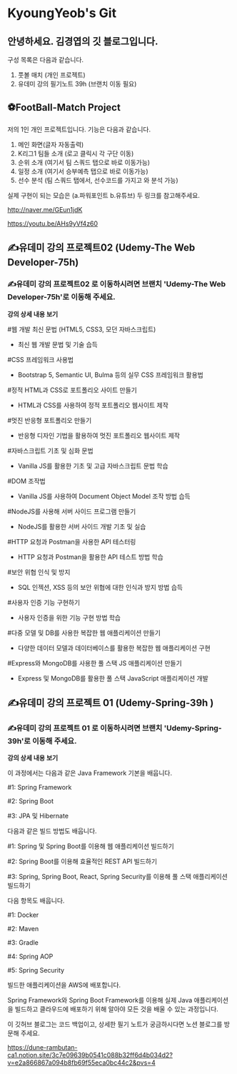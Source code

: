 # KyoungYeob's Git
## 안녕하세요. 김경엽의 깃 블로그입니다.
구성 목록은 다음과 같습니다.

1. 풋볼 매치 (개인 프로젝트)
2. 유데미 강의 필기노트 39h (브랜치 이동 필요)


## ⚽FootBall-Match Project 
저의 1인 개인 프로젝트입니다. 기능은 다음과 같습니다.

1. 메인 화면(글자 자동출력)
2. K리그1 팀들 소개 (로고 클릭시 각 구단 이동)
3. 순위 소개 (여기서 팀 스쿼드 탭으로 바로 이동가능)
4. 일정 소개 (여기서 승부예측 탭으로 바로 이동가능)
5. 선수 분석 (팀 스쿼드 탭에서, 선수코드를 가지고 와 분석 가능)

실제 구현이 되는 모습은 (a.파워포인트 b.유튜브) 두 링크를 참고해주세요.


http://naver.me/GEun1jdK 


https://youtu.be/AHs9yVf4z60

## ✍️유데미 강의 프로젝트02 (Udemy-The Web Developer-75h)
### ✍️유데미 강의 프로젝트02 로 이동하시려면 브랜치 'Udemy-The Web Developer-75h'로 이동해 주세요.




__강의 상세 내용 보기__


#웹 개발 최신 문법 (HTML5, CSS3, 모던 자바스크립트)
- 최신 웹 개발 문법 및 기술 습득

#CSS 프레임워크 사용법
- Bootstrap 5, Semantic UI, Bulma 등의 실무 CSS 프레임워크 활용법

#정적 HTML과 CSS로 포트폴리오 사이트 만들기
- HTML과 CSS를 사용하여 정적 포트폴리오 웹사이트 제작

#멋진 반응형 포트폴리오 만들기
- 반응형 디자인 기법을 활용하여 멋진 포트폴리오 웹사이트 제작

#자바스크립트 기초 및 심화 문법
- Vanilla JS를 활용한 기초 및 고급 자바스크립트 문법 학습

#DOM 조작법
- Vanilla JS를 사용하여 Document Object Model 조작 방법 습득

#NodeJS를 사용해 서버 사이드 프로그램 만들기
- NodeJS를 활용한 서버 사이드 개발 기초 및 실습

#HTTP 요청과 Postman을 사용한 API 테스터링
- HTTP 요청과 Postman을 활용한 API 테스트 방법 학습

#보안 위협 인식 및 방지
- SQL 인젝션, XSS 등의 보안 위협에 대한 인식과 방지 방법 습득

#사용자 인증 기능 구현하기
- 사용자 인증을 위한 기능 구현 방법 학습

#다중 모델 및 DB를 사용한 복잡한 웹 애플리케이션 만들기
- 다양한 데이터 모델과 데이터베이스를 활용한 복잡한 웹 애플리케이션 구현

#Express와 MongoDB를 사용한 풀 스택 JS 애플리케이션 만들기
- Express 및 MongoDB를 활용한 풀 스택 JavaScript 애플리케이션 개발


## ✍️유데미 강의 프로젝트 01 (Udemy-Spring-39h )
### ✍️유데미 강의 프로젝트 01 로 이동하시려면 브랜치 'Udemy-Spring-39h'로 이동해 주세요.




__강의 상세 내용 보기__


이 과정에서는 다음과 같은 Java Framework 기본을 배웁니다.

#1: Spring Framework

#2: Spring Boot

#3: JPA 및 Hibernate



다음과 같은 빌드 방법도 배웁니다.

#1: Spring 및 Spring Boot를 이용해 웹 애플리케이션 빌드하기

#2: Spring Boot를 이용해 효율적인 REST API 빌드하기

#3: Spring, Spring Boot, React, Spring Security를 이용해 풀 스택 애플리케이션 빌드하기



다음 항목도 배웁니다.

#1: Docker

#2: Maven

#3: Gradle

#4: Spring AOP

#5: Spring Security



빌드한 애플리케이션을 AWS에 배포합니다.



Spring Framework와 Spring Boot Framework를 이용해 실제 Java 애플리케이션을 빌드하고 클라우드에 배포하기 위해 알아야 모든 것을 배울 수 있는 과정입니다.  





이 깃허브 블로그는 코드 백업이고, 상세한 필기 노트가 궁금하시다면 노션 블로그를 방문해 주세요.


https://dune-rambutan-ca1.notion.site/3c7e09639b0541c088b32ff6d4b034d2?v=e2a866867a094b8fb69f55eca0bc44c2&pvs=4


